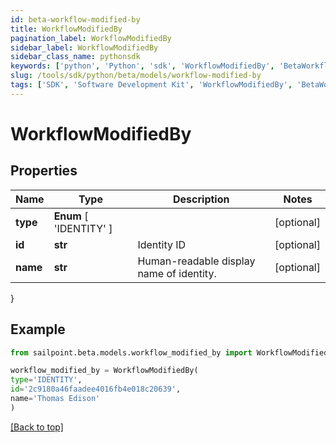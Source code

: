 ```yaml
---
id: beta-workflow-modified-by
title: WorkflowModifiedBy
pagination_label: WorkflowModifiedBy
sidebar_label: WorkflowModifiedBy
sidebar_class_name: pythonsdk
keywords: ['python', 'Python', 'sdk', 'WorkflowModifiedBy', 'BetaWorkflowModifiedBy'] 
slug: /tools/sdk/python/beta/models/workflow-modified-by
tags: ['SDK', 'Software Development Kit', 'WorkflowModifiedBy', 'BetaWorkflowModifiedBy']
---
```


# WorkflowModifiedBy


## Properties

Name | Type | Description | Notes
------------ | ------------- | ------------- | -------------
**type** |  **Enum** [  'IDENTITY' ] |  | [optional] 
**id** | **str** | Identity ID | [optional] 
**name** | **str** | Human-readable display name of identity. | [optional] 
}

## Example

```python
from sailpoint.beta.models.workflow_modified_by import WorkflowModifiedBy

workflow_modified_by = WorkflowModifiedBy(
type='IDENTITY',
id='2c9180a46faadee4016fb4e018c20639',
name='Thomas Edison'
)

```
[[Back to top]](#) 

